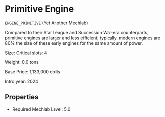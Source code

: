 # Primitive Engine

`ENGINE_PRIMITIVE` (Yet Another Mechlab)

Compared to their Star League and Succession War-era counterparts, primitive engines are larger and less efficient; typically, modern engines are 80% the size of these early engines for the same amount of power.

Size: Critical slots: 4

Weight: 0.0 tons

Base Price: 1,133,000 cbills

Intro year: 2024

## Properties
* Required Mechlab Level: 5.0 
